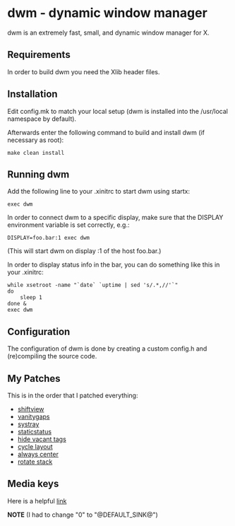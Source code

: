# dwm - dynamic window manager

dwm is an extremely fast, small, and dynamic window manager for X.


## Requirements

In order to build dwm you need the Xlib header files.


## Installation

Edit config.mk to match your local setup (dwm is installed into
the /usr/local namespace by default).

Afterwards enter the following command to build and install dwm (if
necessary as root):

    make clean install


## Running dwm

Add the following line to your .xinitrc to start dwm using startx:

    exec dwm

In order to connect dwm to a specific display, make sure that
the DISPLAY environment variable is set correctly, e.g.:

    DISPLAY=foo.bar:1 exec dwm

(This will start dwm on display :1 of the host foo.bar.)

In order to display status info in the bar, you can do something
like this in your .xinitrc:

    while xsetroot -name "`date` `uptime | sed 's/.*,//'`"
    do
    	sleep 1
    done &
    exec dwm


## Configuration

The configuration of dwm is done by creating a custom config.h
and (re)compiling the source code.

## My Patches

This is in the order that I patched everything:

- [shiftview](https://lists.suckless.org/dev/1104/7590.html)
- [vanitygaps](https://dwm.suckless.org/patches/vanitygaps/)
- [systray](https://dwm.suckless.org/patches/systray/)
- [staticstatus](https://dwm.suckless.org/patches/staticstatus/)
- [hide vacant tags](https://dwm.suckless.org/patches/hide_vacant_tags/)
- [cycle layout](https://dwm.suckless.org/patches/cyclelayouts/)
- [always center](https://dwm.suckless.org/patches/alwayscenter/)
- [rotate stack](https://dwm.suckless.org/patches/rotatestack/)

## Media keys

Here is a helpful [link](https://gist.github.com/palopezv/efd34059af6126ad970940bcc6a90f2e)

**NOTE** (I had to change "0" to "@DEFAULT_SINK@")
